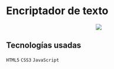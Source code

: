 <h1> Encriptador de texto  </h1>
 <p align="center">
   <img src="https://img.shields.io/badge/STATUS-EN%20DESAROLLO-green">
   </p>

   <h2> Tecnologías usadas </h2>
   
 ``HTML5``
 ``CSS3``
 ``JavaScript``
